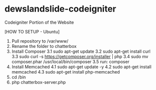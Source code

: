 # dewslandslide-codeigniter
Codeigniter Portion of the Website

[HOW TO SETUP - Ubuntu]
1. Pull repository to /var/www/
2. Rename the folder to chatterbox
3. Install Composer
  3.1 sudo apt-get update
  3.2 sudo apt-get install curl
  3.3 sudo curl -s https://getcomposer.org/installer | php
  3.4 sudo mv composer.phar /usr/local/bin/composer
  3.5 run: composer
4. Install Memcached
  4.1 sudo apt-get update -y
  4.2 sudo apt-get install memcached
  4.3 sudo apt-get install php-memcached
5. cd /bin 
6. php chatterbox-server.php

